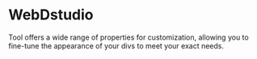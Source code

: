 # WebDstudio
Tool offers a wide range of properties for customization, allowing you to fine-tune the appearance of your divs to meet your exact needs.
